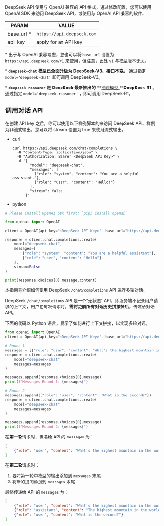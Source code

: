 DeepSeek API 使用与 OpenAI 兼容的 API 格式，通过修改配置，您可以使用 OpenAI SDK 来访问 DeepSeek API，或使用与 OpenAI API 兼容的软件。

| PARAM      | VALUE                                                        |
| ---------- | ------------------------------------------------------------ |
| base_url * | `https://api.deepseek.com`                                   |
| api_key    | apply for an [API key](https://platform.deepseek.com/api_keys) |

\* 出于与 OpenAI 兼容考虑，您也可以将 `base_url` 设置为 `https://api.deepseek.com/v1` 来使用，但注意，此处 `v1` 与模型版本无关。

\* **`deepseek-chat`** **模型已全面升级为 DeepSeek-V3，接口不变。** 通过指定 `model='deepseek-chat'` 即可调用 DeepSeek-V3。

\* **`deepseek-reasoner`** **是 DeepSeek 最新推出的** **[推理模型 ](https://api-docs.deepseek.com/zh-cn/guides/reasoning_model)****DeepSeek-R1** 。通过指定 `model='deepseek-reasoner'` ，即可调用 DeepSeek-R1。

## 调用对话 API 

在创建 API key 之后，你可以使用以下样例脚本的来访问 DeepSeek API。样例为非流式输出，您可以将 stream 设置为 true 来使用流式输出。

- curl

  ```curl
  curl https://api.deepseek.com/chat/completions \
    -H "Content-Type: application/json" \
    -H "Authorization: Bearer <DeepSeek API Key>" \
    -d '{
          "model": "deepseek-chat",
          "messages": [
            {"role": "system", "content": "You are a helpful assistant."},
            {"role": "user", "content": "Hello!"}
          ],
          "stream": false
        }'
  ```

  

- python

```Python
# Please install OpenAI SDK first: `pip3 install openai`

from openai import OpenAI

client = OpenAI(api_key="<DeepSeek API Key>", base_url="https://api.deepseek.com")

response = client.chat.completions.create(
    model="deepseek-chat",
    messages=[
        {"role": "system", "content": "You are a helpful assistant"},
        {"role": "user", "content": "Hello"},
    ],
    stream=False
)

print(response.choices[0].message.content)
```

本指南将介绍如何使用 DeepSeek `/chat/completions` API 进行多轮对话。

DeepSeek `/chat/completions` API 是一个“无状态” API，即服务端不记录用户请求的上下文，用户在每次请求时，**需将之前所有对话历史拼接好后**，传递给对话 API。

下面的代码以 Python 语言，展示了如何进行上下文拼接，以实现多轮对话。

```Python
from openai import OpenAI
client = OpenAI(api_key="<DeepSeek API Key>", base_url="https://api.deepseek.com")

# Round 1
messages = [{"role": "user", "content": "What's the highest mountain in the world?"}]
response = client.chat.completions.create(
    model="deepseek-chat",
    messages=messages
)

messages.append(response.choices[0].message)
print(f"Messages Round 1: {messages}")

# Round 2
messages.append({"role": "user", "content": "What is the second?"})
response = client.chat.completions.create(
    model="deepseek-chat",
    messages=messages
)

messages.append(response.choices[0].message)
print(f"Messages Round 2: {messages}")
```

在**第一轮**请求时，传递给 API 的 `messages` 为：

```JSON
[
    {"role": "user", "content": "What's the highest mountain in the world?"}
]
```

在**第二轮**请求时：

1. 要将第一轮中模型的输出添加到 `messages` 末尾
2. 将新的提问添加到 `messages` 末尾

最终传递给 API 的 `messages` 为：

```JSON
[
    {"role": "user", "content": "What's the highest mountain in the world?"},
    {"role": "assistant", "content": "The highest mountain in the world is Mount Everest."},
    {"role": "user", "content": "What is the second?"}
]
```